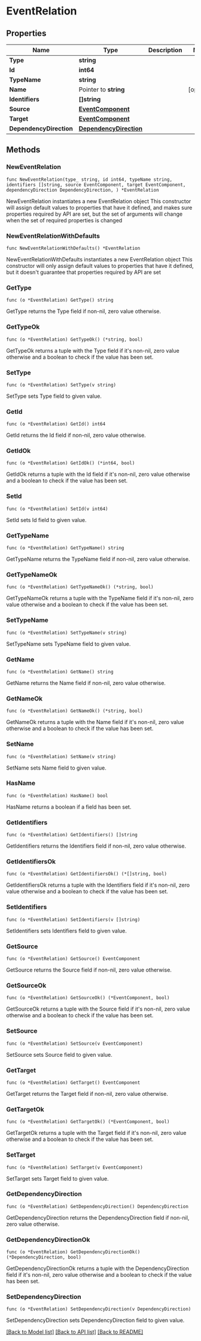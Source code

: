 # EventRelation

## Properties

Name | Type | Description | Notes
------------ | ------------- | ------------- | -------------
**Type** | **string** |  | 
**Id** | **int64** |  | 
**TypeName** | **string** |  | 
**Name** | Pointer to **string** |  | [optional] 
**Identifiers** | **[]string** |  | 
**Source** | [**EventComponent**](EventComponent.md) |  | 
**Target** | [**EventComponent**](EventComponent.md) |  | 
**DependencyDirection** | [**DependencyDirection**](DependencyDirection.md) |  | 

## Methods

### NewEventRelation

`func NewEventRelation(type_ string, id int64, typeName string, identifiers []string, source EventComponent, target EventComponent, dependencyDirection DependencyDirection, ) *EventRelation`

NewEventRelation instantiates a new EventRelation object
This constructor will assign default values to properties that have it defined,
and makes sure properties required by API are set, but the set of arguments
will change when the set of required properties is changed

### NewEventRelationWithDefaults

`func NewEventRelationWithDefaults() *EventRelation`

NewEventRelationWithDefaults instantiates a new EventRelation object
This constructor will only assign default values to properties that have it defined,
but it doesn't guarantee that properties required by API are set

### GetType

`func (o *EventRelation) GetType() string`

GetType returns the Type field if non-nil, zero value otherwise.

### GetTypeOk

`func (o *EventRelation) GetTypeOk() (*string, bool)`

GetTypeOk returns a tuple with the Type field if it's non-nil, zero value otherwise
and a boolean to check if the value has been set.

### SetType

`func (o *EventRelation) SetType(v string)`

SetType sets Type field to given value.


### GetId

`func (o *EventRelation) GetId() int64`

GetId returns the Id field if non-nil, zero value otherwise.

### GetIdOk

`func (o *EventRelation) GetIdOk() (*int64, bool)`

GetIdOk returns a tuple with the Id field if it's non-nil, zero value otherwise
and a boolean to check if the value has been set.

### SetId

`func (o *EventRelation) SetId(v int64)`

SetId sets Id field to given value.


### GetTypeName

`func (o *EventRelation) GetTypeName() string`

GetTypeName returns the TypeName field if non-nil, zero value otherwise.

### GetTypeNameOk

`func (o *EventRelation) GetTypeNameOk() (*string, bool)`

GetTypeNameOk returns a tuple with the TypeName field if it's non-nil, zero value otherwise
and a boolean to check if the value has been set.

### SetTypeName

`func (o *EventRelation) SetTypeName(v string)`

SetTypeName sets TypeName field to given value.


### GetName

`func (o *EventRelation) GetName() string`

GetName returns the Name field if non-nil, zero value otherwise.

### GetNameOk

`func (o *EventRelation) GetNameOk() (*string, bool)`

GetNameOk returns a tuple with the Name field if it's non-nil, zero value otherwise
and a boolean to check if the value has been set.

### SetName

`func (o *EventRelation) SetName(v string)`

SetName sets Name field to given value.

### HasName

`func (o *EventRelation) HasName() bool`

HasName returns a boolean if a field has been set.

### GetIdentifiers

`func (o *EventRelation) GetIdentifiers() []string`

GetIdentifiers returns the Identifiers field if non-nil, zero value otherwise.

### GetIdentifiersOk

`func (o *EventRelation) GetIdentifiersOk() (*[]string, bool)`

GetIdentifiersOk returns a tuple with the Identifiers field if it's non-nil, zero value otherwise
and a boolean to check if the value has been set.

### SetIdentifiers

`func (o *EventRelation) SetIdentifiers(v []string)`

SetIdentifiers sets Identifiers field to given value.


### GetSource

`func (o *EventRelation) GetSource() EventComponent`

GetSource returns the Source field if non-nil, zero value otherwise.

### GetSourceOk

`func (o *EventRelation) GetSourceOk() (*EventComponent, bool)`

GetSourceOk returns a tuple with the Source field if it's non-nil, zero value otherwise
and a boolean to check if the value has been set.

### SetSource

`func (o *EventRelation) SetSource(v EventComponent)`

SetSource sets Source field to given value.


### GetTarget

`func (o *EventRelation) GetTarget() EventComponent`

GetTarget returns the Target field if non-nil, zero value otherwise.

### GetTargetOk

`func (o *EventRelation) GetTargetOk() (*EventComponent, bool)`

GetTargetOk returns a tuple with the Target field if it's non-nil, zero value otherwise
and a boolean to check if the value has been set.

### SetTarget

`func (o *EventRelation) SetTarget(v EventComponent)`

SetTarget sets Target field to given value.


### GetDependencyDirection

`func (o *EventRelation) GetDependencyDirection() DependencyDirection`

GetDependencyDirection returns the DependencyDirection field if non-nil, zero value otherwise.

### GetDependencyDirectionOk

`func (o *EventRelation) GetDependencyDirectionOk() (*DependencyDirection, bool)`

GetDependencyDirectionOk returns a tuple with the DependencyDirection field if it's non-nil, zero value otherwise
and a boolean to check if the value has been set.

### SetDependencyDirection

`func (o *EventRelation) SetDependencyDirection(v DependencyDirection)`

SetDependencyDirection sets DependencyDirection field to given value.



[[Back to Model list]](../README.md#documentation-for-models) [[Back to API list]](../README.md#documentation-for-api-endpoints) [[Back to README]](../README.md)


